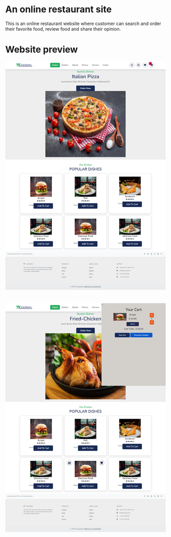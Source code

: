 # An online restaurant site
This is an online restaurant website where customer can search and order their favorite food, review food and share their opinion.
# Website preview
![](images/demo.png)
#
![](images/new_demo.png)
